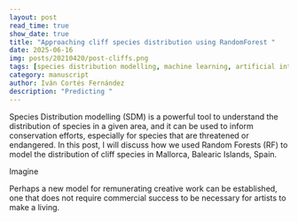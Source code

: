 ```yaml
---
layout: post
read_time: true
show_date: true
title: "Approaching cliff species distribution using RandomForest "
date: 2025-06-16
img: posts/20210420/post-cliffs.png
tags: [species distribution modelling, machine learning, artificial intelligence, consrvation]
category: manuscript
author: Iván Cortés Fernández
description: "Predicting "
---
```


Species Distribution modelling (SDM) is a powerful tool to understand the distribution of species in a given area, and it can be used to inform conservation efforts, especially for species that are threatened or endangered. In this post, I will discuss how we used Random Forests (RF) to model the distribution of cliff species in Mallorca, Balearic Islands, Spain.

<!-- <iframe width="560" height="315" src="https://www.youtube.com/embed/tjzOzuKQhSM" title="YouTube video player" frameborder="0" allow="accelerometer; autoplay; clipboard-write; encrypted-media; gyroscope; picture-in-picture" allowfullscreen></iframe> -->

Imagine 

<!-- <tweet>In a computer generated artistic work, both the person who undertook all the arrangements necessary for its creation as well as the original authors of the data input need to be credited.</tweet>  -->



<tweet>Perhaps a new model for remunerating creative work can be established, one that does not require commercial success to be necessary for artists to make a living.</tweet>
<!-- 
![The next Rembrandt](./assets/img/posts/20210420/post8-rembrandt2.jpg)
<small>[The Next Rembrandt](https://www.jwt.com/en/work/thenextrembrandt) is a computer-generated 3-D–printed painting developed by a facial-recognition algorithm that scanned data from 346 known paintings by the Dutch painter in a process lasting 18 months. The portrait is based on 168,263 fragments from Rembrandt’s works.</small> -->

